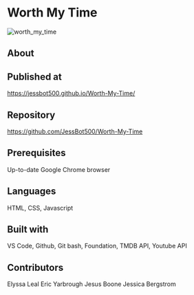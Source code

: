 # Worth My Time

![worth_my_time](https://user-images.githubusercontent.com/65085372/87259934-5c2e2580-c474-11ea-8e0d-4afa08266b62.png)

## About


## Published at
https://jessbot500.github.io/Worth-My-Time/

## Repository
https://github.com/JessBot500/Worth-My-Time

## Prerequisites
Up-to-date Google Chrome browser

## Languages
HTML, CSS, Javascript

## Built with
VS Code, Github, Git bash, Foundation, TMDB API, Youtube API

## Contributors
Elyssa Leal
Eric Yarbrough
Jesus Boone
Jessica Bergstrom
